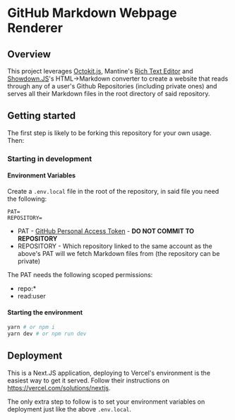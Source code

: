 # GitHub Markdown Webpage Renderer

## Overview

This project leverages [Octokit.js](https://github.com/octokit/octokit.js/), Mantine's [Rich Text Editor](https://mantine.dev/others/rte/) and [Showdown.JS](https://github.com/showdownjs/showdown)'s HTML→Markdown converter to create a website that reads through any of a user's Github Repositories (including private ones) and serves all their Markdown files in the root directory of said repository.

## Getting started

The first step is likely to be forking this repository for your own usage. Then:

### Starting in development

#### Environment Variables

Create a `.env.local` file in the root of the repository, in said file you need the following:

```env
PAT=
REPOSITORY=
```

- PAT - [GitHub Personal Access Token](https://docs.github.com/en/authentication/keeping-your-account-and-data-secure/creating-a-personal-access-token) - **DO NOT COMMIT TO REPOSITORY**
- REPOSITORY - Which repository linked to the same account as the above's PAT will we fetch Markdown files from (the repository can be private)

The PAT needs the following scoped permissions:

- repo:\*
- read:user

#### Starting the environment

```bash
yarn # or npm i
yarn dev # or npm run dev
```

## Deployment

This is a Next.JS application, deploying to Vercel's environment is the easiest way to get it served. Follow their instructions on https://vercel.com/solutions/nextjs.

The only extra step to follow is to set your environment variables on deployment just like the above `.env.local`.
